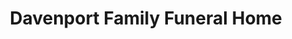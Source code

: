 ---
title: "Davenport Family Funeral Home"
url: /barrington/davenport-family-funeral-home/
shop: funeral directors
---